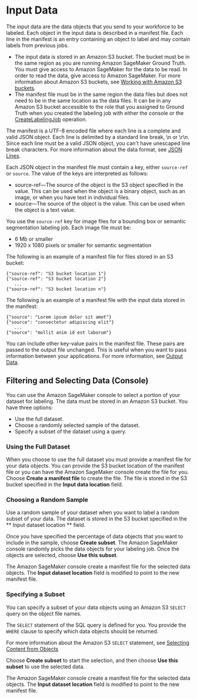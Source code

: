 # Input Data<a name="sms-data-input"></a>

The input data are the data objects that you send to your workforce to be labeled\. Each object in the input data is described in a manifest file\. Each line in the manifest is an entry containing an object to label and may contain labels from previous jobs\.
+ The input data is stored in an Amazon S3 bucket\. The bucket must be in the same region as you are running Amazon SageMaker Ground Truth\. You must give access to Amazon SageMaker for the data to be read\. In order to read the data, give access to Amazon SageMaker\. For more information about Amazon S3 buckets, see [ Working with Amazon S3 buckets](https://docs.aws.amazon.com/AmazonS3/latest/dev/UsingBucket.html)\. 
+ The manifest file must be in the same region the data files but does not need to be in the same location as the data files\. It can be in any Amazon S3 bucket accessible to the role that you assigned to Ground Truth when you created the labeling job with either the console or the [CreateLabelingJob](API_CreateLabelingJob.md) operation\.

The manifest is a UTF\-8 encoded file where each line is a complete and valid JSON object\. Each line is delimited by a standard line break, \\n or \\r\\n\. Since each line must be a valid JSON object, you can't have unescaped line break characters\. For more information about the data format, see [JSON Lines](http://jsonlines.org/)\.

Each JSON object in the manifest file must contain a key, either `source-ref` or `source`\. The value of the keys are interpreted as follows:
+ source\-ref—The source of the object is the S3 object specified in the value\. This can be used when the object is a binary object, such as an image, or when you have text in individual files\.
+ source—The source of the object is the value\. This can be used when the object is a text value\.

You use the `source-ref` key for image files for a bounding box or semantic segmentation labeling job\. Each image file must be:
+ 6 Mb or smaller
+ 1920 x 1080 pixels or smaller for semantic segmentation

The following is an example of a manifest file for files stored in an S3 bucket:

```
{"source-ref": "S3 bucket location 1"} 
{"source-ref": "S3 bucket location 2"} 
   ... 
{"source-ref": "S3 bucket location n"}
```

The following is an example of a manifest file with the input data stored in the manifest:

```
{"source": "Lorem ipsum dolor sit amet"} 
{"source": "consectetur adipiscing elit"}
   ...
{"source": "mollit anim id est laborum"}
```

You can include other key\-value pairs in the manifest file\. These pairs are passed to the output file unchanged\. This is useful when you want to pass information between your applications\. For more information, see [Output Data](sms-data-output.md)\.

## Filtering and Selecting Data \(Console\)<a name="sms-data-filtering"></a>

You can use the Amazon SageMaker console to select a portion of your dataset for labeling\. The data must be stored in an Amazon S3 bucket\. You have three options:
+ Use the full dataset\.
+ Choose a randomly selected sample of the dataset\.
+ Specify a subset of the dataset using a query\.

### Using the Full Dataset<a name="sms-full-dataset"></a>

When you choose to use the full dataset you must provide a manifest file for your data objects\. You can provide the S3 bucket location of the manifest file or you can have the Amazon SageMaker console create the file for you\. Choose **Create a manifest file** to create the file\. The file is stored in the S3 bucket specified in the **Input data location** field\.

### Choosing a Random Sample<a name="sms-random-dataset"></a>

Use a random sample of your dataset when you want to label a random subset of your data\. The dataset is stored in the S3 bucket specified in the ** Input dataset location ** field\. 

Once you have specified the percentage of data objects that you want to include in the sample, choose **Create subset**\. The Amazon SageMaker console randomly picks the data objects for your labeling job\. Once the objects are selected, choose **Use this subset**\. 

The Amazon SageMaker console create a manifest file for the selected data objects\. The **Input dataset location** field is modified to point to the new manifest file\.

### Specifying a Subset<a name="sms-select-dataset"></a>

You can specify a subset of your data objects using an Amazon S3 `SELECT` query on the object file names\. 

The `SELECT` statement of the SQL query is defined for you\. You provide the `WHERE` clause to specify which data objects should be returned\.

For more information about the Amazon S3 `SELECT` statement, see [ Selecting Content from Objects ](https://docs.aws.amazon.com/AmazonS3/latest/dev/selecting-content-from-objects.html)

Choose **Create subset** to start the selection, and then choose **Use this subset** to use the selected data\. 

The Amazon SageMaker console create a manifest file for the selected data objects\. The **Input dataset location** field is modified to point to the new manifest file\.